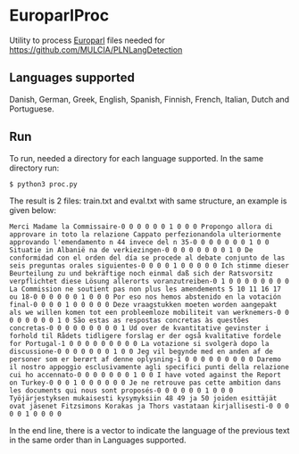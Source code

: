 # EuroparlProc

Utility to process [Europarl](http://www.statmt.org/europarl/) files needed for https://github.com/MULCIA/PLNLangDetection

## Languages supported

Danish, German, Greek, English, Spanish, Finnish, French, Italian, Dutch and Portuguese.

## Run

To run, needed a directory for each language supported. In the same directory run:

`$ python3 proc.py`

The result is 2 files: train.txt and eval.txt with same structure, an example is given below:

`
Merci Madame la Commissaire-0 0 0 0 0 0 1 0 0 0
Propongo allora di approvare in toto la relazione Cappato perfezionandola ulteriormente approvando l'emendamento n 44 invece del n 35-0 0 0 0 0 0 0 1 0 0
Situatie in Albanië na de verkiezingen-0 0 0 0 0 0 0 0 1 0
De conformidad con el orden del día se procede al debate conjunto de las seis preguntas orales siguientes-0 0 0 0 1 0 0 0 0 0
Ich stimme dieser Beurteilung zu und bekräftige noch einmal daß sich der Ratsvorsitz verpflichtet diese Lösung allerorts voranzutreiben-0 1 0 0 0 0 0 0 0 0
La Commission ne soutient pas non plus les amendements 5 10 11 16 17 ou 18-0 0 0 0 0 0 1 0 0 0
Por eso nos hemos abstenido en la votación final-0 0 0 0 1 0 0 0 0 0
Deze vraagstukken moeten worden aangepakt als we willen komen tot een probleemloze mobiliteit van werknemers-0 0 0 0 0 0 0 0 1 0
São estas as respostas concretas às questões concretas-0 0 0 0 0 0 0 0 0 1
Ud over de kvantitative gevinster i forhold til Rådets tidligere forslag er der også kvalitative fordele for Portugal-1 0 0 0 0 0 0 0 0 0
La votazione si svolgerà dopo la discussione-0 0 0 0 0 0 0 1 0 0
Jeg vil begynde med en anden af de personer som er berørt af denne oplysning-1 0 0 0 0 0 0 0 0 0
Daremo il nostro appoggio esclusivamente agli specifici punti della relazione cui ho accennato-0 0 0 0 0 0 0 1 0 0
 I have voted against the Report on Turkey-0 0 0 1 0 0 0 0 0 0
Je ne retrouve pas cette ambition dans les documents qui nous sont proposés-0 0 0 0 0 0 1 0 0 0
Työjärjestyksen mukaisesti kysymyksiin 48 49 ja 50 joiden esittäjät ovat jäsenet Fitzsimons Korakas ja Thors vastataan kirjallisesti-0 0 0 0 0 1 0 0 0 0
`

In the end line, there is a vector to indicate the language of the previous text in the same order than in Languages supported.